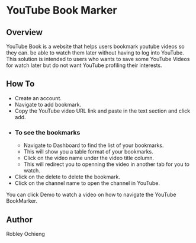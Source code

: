# YouTube Book Marker

## Overview

YouTube Book is a website that helps users bookmark youtube videos so they can.
be able to watch them later without having to log into YouTube.
This solution is intended to users who wants to save some YouTube Videos for
watch later but do not want YouTube profiling their interests.

## How To
- Create an account.
- Navigate to add bookmark.
- Copy the YouTube video URL link and paste in the text section and click add.
- ### To see the bookmarks
    - Navigate to Dashboard to find the list of your bookmarks.
    - This will show you a table format of your bookmarks.
    - Click on the video name under the video title column.
    - This will redirect you to openning the video in another tab for
    you to watch.
- Click on the delete to delete the bookmark.
- Click on the channel name to open the channel in YouTube.

You can click Demo to watch a video on how to navigate the YouTube BookMarker.


## Author
Robley Ochieng